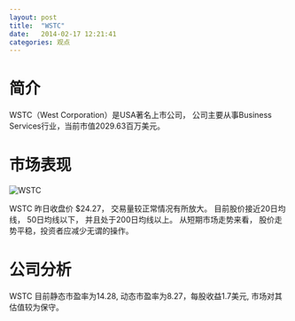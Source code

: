```yaml
---
layout: post
title:  "WSTC"
date:   2014-02-17 12:21:41
categories: 观点
---
```


# 简介
WSTC（West Corporation）是USA著名上市公司，
公司主要从事Business Services行业，当前市值2029.63百万美元。

# 市场表现

![WSTC](http://finviz.com/chart.ashx?t=WSTC&ty=c&ta=1&p=d&s=l)

WSTC 昨日收盘价 $24.27，
交易量较正常情况有所放大。
目前股价接近20日均线，
50日均线以下，
并且处于200日均线以上。
从短期市场走势来看，
股价走势平稳，投资者应减少无谓的操作。

# 公司分析
WSTC 目前静态市盈率为14.28, 动态市盈率为8.27，每股收益1.7美元,
市场对其估值较为保守。
